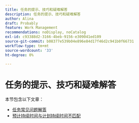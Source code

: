 ```yaml
---
title: 任务的提示、技巧和疑难解答
description: 任务的提示、技巧和疑难解答
author: Alina
draft: Probably
feature: Work Management
recommendations: noDisplay, noCatalog
exl-id: c93388d2-3166-4beb-9156-e309041ed109
source-git-commit: b08377e539b04e896e84d17f46d2c941b0f66731
workflow-type: tm+mt
source-wordcount: '33'
ht-degree: 0%

---
```


# 任务的提示、技巧和疑难解答

本节包含以下文章：

* [任务常见问题解答](../../../manage-work/tasks/tips-tricks-and-troubleshooting/tasks-faqs.md)
* [预计持续时间与计划持续时间不匹配](../../../manage-work/tasks/tips-tricks-and-troubleshooting/projected-and-planned-durations-dont-match.md)
